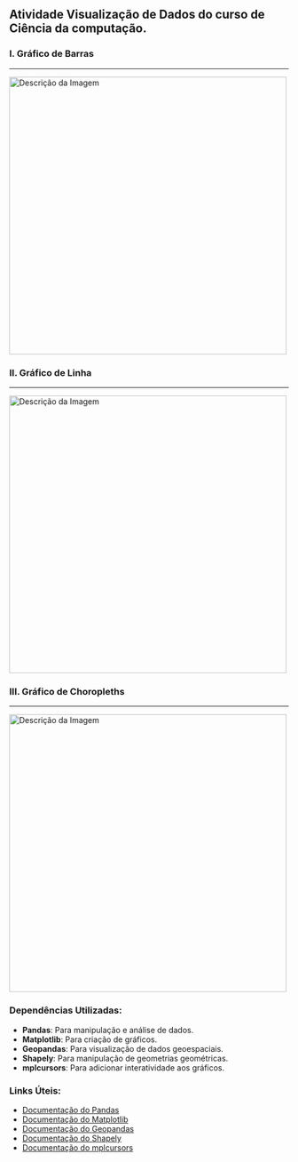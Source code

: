 ## Atividade Visualização de Dados do curso de Ciência da computação. 

### I. Gráfico de Barras
---
<img src="https://drive.google.com/uc?export=view&id=1hXSNBvTb2hFhbkyEaQ6TmgfiXGOq-_hX" alt="Descrição da Imagem" width="500" height="auto">


### II. Gráfico de Linha
---
<img src="https://drive.google.com/uc?export=view&id=1Z9DKd_hDTf6ycqsvcuInDXXIxetZy3IR" alt="Descrição da Imagem" width="500" height="auto">


### III. Gráfico de Choropleths
---
<img src="https://drive.google.com/uc?id=1IRrs7fqWQ33QHHcKBNtrpdX5d7Ir3lqA" alt="Descrição da Imagem" width="500" height="auto">


### Dependências Utilizadas:

- **Pandas**: Para manipulação e análise de dados.
- **Matplotlib**: Para criação de gráficos.
- **Geopandas**: Para visualização de dados geoespaciais.
- **Shapely**: Para manipulação de geometrias geométricas.
- **mplcursors**: Para adicionar interatividade aos gráficos.

### Links Úteis:

- [Documentação do Pandas](https://pandas.pydata.org/docs/)
- [Documentação do Matplotlib](https://matplotlib.org/stable/contents.html)
- [Documentação do Geopandas](https://geopandas.org/docs.html)
- [Documentação do Shapely](https://shapely.readthedocs.io/en/stable/manual.html)
- [Documentação do mplcursors](https://mplcursors.readthedocs.io/en/stable/)
